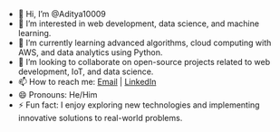 - 👋 Hi, I’m @Aditya10009
- 👀 I’m interested in web development, data science, and machine learning.
- 🌱 I’m currently learning advanced algorithms, cloud computing with AWS, and data analytics using Python.
- 💞️ I’m looking to collaborate on open-source projects related to web development, IoT, and data science.
- 📫 How to reach me: [Email](mailto:mishraaditya2018@gmail.com) | [LinkedIn](https://www.linkedin.com/in/aditya-kumar-mishra-5621a7258)
- 😄 Pronouns: He/Him
- ⚡ Fun fact: I enjoy exploring new technologies and implementing innovative solutions to real-world problems.
